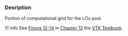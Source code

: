 ### Desription

Portion of computational grid for the LOx post.

!!! info
    See [Figure 12-14](../../../VTKBook/12Chapter12/#Figure%2012-14) in [Chapter 12](../../../VTKBook/12Chapter12) the [VTK Textbook](../../../VTKBook/01Chapter1).
